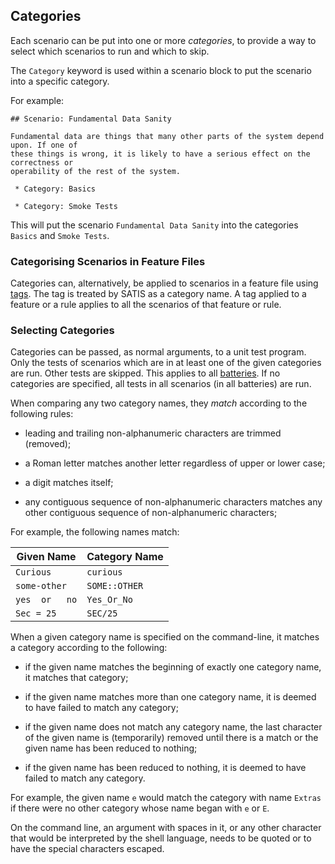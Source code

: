 ## Categories

Each scenario can be put into one or more _categories_, to provide a way to select which
scenarios to run and which to skip. 

The `Category` keyword is used within a scenario block to put the scenario into a specific
category. 

For example: 

    ## Scenario: Fundamental Data Sanity

    Fundamental data are things that many other parts of the system depend upon. If one of 
    these things is wrong, it is likely to have a serious effect on the correctness or 
    operability of the rest of the system. 

     * Category: Basics

     * Category: Smoke Tests
    
This will put the scenario `Fundamental Data Sanity` into the categories `Basics` and
`Smoke Tests`. 


### Categorising Scenarios in Feature Files

Categories can, alternatively, be applied to scenarios in a feature file using 
[tags](features.md#tags). The tag is treated by SATIS as a category name. A tag applied to a 
feature or a rule applies to all the scenarios of that feature or rule. 


### Selecting Categories

Categories can be passed, as normal arguments, to a unit test program. Only the tests of
scenarios which are in at least one of the given categories are run. Other tests are skipped.
This applies to all [batteries](batteries.md). If no categories are specified, all tests in all
scenarios (in all batteries) are run. 

When comparing any two category names, they _match_ according to the following rules: 

 * leading and trailing non-alphanumeric characters are trimmed (removed); 

 * a Roman letter matches another letter regardless of upper or lower case; 
 
 * a digit matches itself; 
 
 * any contiguous sequence of non-alphanumeric characters matches any other contiguous sequence 
   of non-alphanumeric characters; 

For example, the following names match:

| Given Name      | Category Name   |
| --------------- | --------------- |
| `Curious`       | `curious`       |
| `some-other`    | `SOME::OTHER`   |
| `yes  or   no`  | `Yes_Or_No`     |
| `Sec = 25`      | `SEC/25`        |

When a given category name is specified on the command-line, it matches a category according 
to the following:
   
 * if the given name matches the beginning of exactly one category name, it matches that 
   category; 
   
 * if the given name matches more than one category name, it is deemed to have failed to match 
   any category; 
   
 * if the given name does not match any category name, the last character of the given name is 
   (temporarily) removed until there is a match or the given name has been reduced to nothing; 
   
 * if the given name has been reduced to nothing, it is deemed to have failed to match any 
   category. 

For example, the given name `e` would match the category with name `Extras` if there were 
no other category whose name began with `e` or `E`. 

On the command line, an argument with spaces in it, or any other character that would be
interpreted by the shell language, needs to be quoted or to have the special characters
escaped. 




